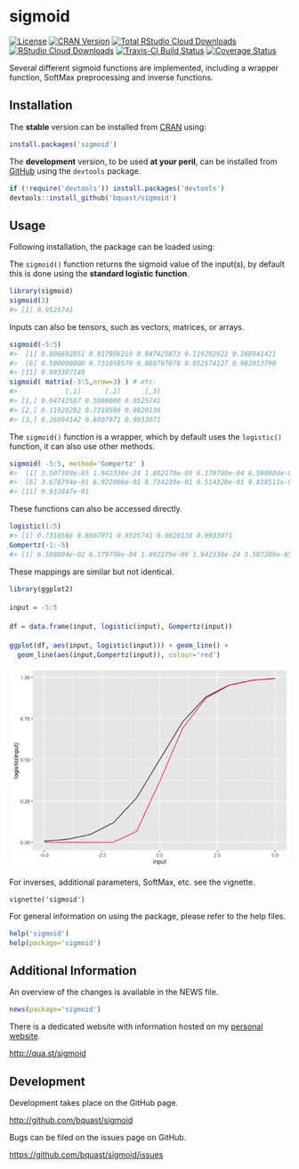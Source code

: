 
<!-- README.md is generated from README.Rmd. Please edit that file -->
sigmoid
=======

[![License](http://img.shields.io/badge/license-GPLv3-brightgreen.svg)](http://www.gnu.org/licenses/gpl-3.0.html)
[![CRAN Version](http://www.r-pkg.org/badges/version/sigmoid)](https://cran.r-project.org/package=sigmoid)
[![Total RStudio Cloud Downloads](http://cranlogs.r-pkg.org/badges/grand-total/sigmoid?color=brightgreen)](http://cran.rstudio.com/web/packages/sigmoid/index.html)
[![RStudio Cloud Downloads](http://cranlogs.r-pkg.org/badges/sigmoid?color=brightgreen)](https://cran.r-project.org/package=sigmoid)
[![Travis-CI Build Status](https://travis-ci.org/bquast/sigmoid.svg?branch=master)](https://travis-ci.org/bquast/sigmoid)
[![Coverage Status](https://img.shields.io/coveralls/bquast/sigmoid.svg)](https://coveralls.io/r/bquast/sigmoid?branch=master)

Several different sigmoid functions are implemented, including a wrapper function, SoftMax preprocessing and inverse functions.

Installation
------------

The **stable** version can be installed from [CRAN](https://cran.r-project.org/package=sigmoid) using:

``` r
install.packages('sigmoid')
```

The **development** version, to be used **at your peril**, can be installed from [GitHub](http://github.com/bquast/sigmoid) using the `devtools` package.

``` r
if (!require('devtools')) install.packages('devtools')
devtools::install_github('bquast/sigmoid')
```

Usage
-----

Following installation, the package can be loaded using:

The `sigmoid()` function returns the sigmoid value of the input(s), by default this is done using the **standard logistic function**.

``` r
library(sigmoid)
sigmoid(3)
#> [1] 0.9525741
```

Inputs can also be tensors, such as vectors, matrices, or arrays.

``` r
sigmoid(-5:5)
#>  [1] 0.006692851 0.017986210 0.047425873 0.119202922 0.268941421
#>  [6] 0.500000000 0.731058579 0.880797078 0.952574127 0.982013790
#> [11] 0.993307149
sigmoid( matrix(-3:5,nrow=3) ) # etc.
#>            [,1]      [,2]      [,3]
#> [1,] 0.04742587 0.5000000 0.9525741
#> [2,] 0.11920292 0.7310586 0.9820138
#> [3,] 0.26894142 0.8807971 0.9933071
```

The `sigmoid()` function is a wrapper, which by default uses the `logistic()` function, it can also use other methods.

``` r
sigmoid( -5:5, method='Gompertz' )
#>  [1] 3.507389e-65 1.942338e-24 1.892179e-09 6.179790e-04 6.598804e-02
#>  [6] 3.678794e-01 6.922006e-01 8.734230e-01 9.514320e-01 9.818511e-01
#> [11] 9.932847e-01
```

These functions can also be accessed directly.

``` r
logistic(1:5)
#> [1] 0.7310586 0.8807971 0.9525741 0.9820138 0.9933071
Gompertz(-1:-5)
#> [1] 6.598804e-02 6.179790e-04 1.892179e-09 1.942338e-24 3.507389e-65
```

These mappings are similar but not identical.

``` r
library(ggplot2)

input = -5:5

df = data.frame(input, logistic(input), Gompertz(input))

ggplot(df, aes(input, logistic(input))) + geom_line() +
  geom_line(aes(input,Gompertz(input)), colour='red')
```

![](README-sigmoid-shape-1.png)

For inverses, additional parameters, SoftMax, etc. see the vignette.

    vignette('sigmoid')

For general information on using the package, please refer to the help files.

``` r
help('sigmoid')
help(package='sigmoid')
```

Additional Information
----------------------

An overview of the changes is available in the NEWS file.

``` r
news(package='sigmoid')
```

There is a dedicated website with information hosted on my [personal website](http://qua.st/).

<http://qua.st/sigmoid>

Development
-----------

Development takes place on the GitHub page.

<http://github.com/bquast/sigmoid>

Bugs can be filed on the issues page on GitHub.

<https://github.com/bquast/sigmoid/issues>
